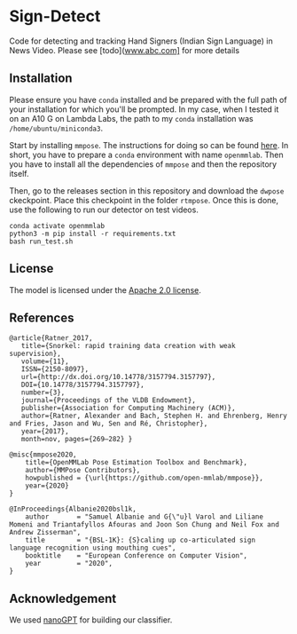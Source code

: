 # Sign-Detect

Code for detecting and tracking Hand Signers (Indian Sign Language) in News Video. Please see [todo](www.abc.com] for more details

## Installation

Please ensure you have `conda` installed and be prepared with the full path of your installation for which you'll be prompted. In my case, when I tested it on an A10 G on Lambda Labs, the path to my `conda` installation was `/home/ubuntu/miniconda3`. 

Start by installing `mmpose`. The instructions for doing so can be found [here](https://mmpose.readthedocs.io/en/latest/installation.html). In short, you have to prepare a `conda` environment with name `openmmlab`. Then you have to install all the dependencies of `mmpose` and then the repository itself. 

Then, go to the releases section in this repository and download the `dwpose` ckeckpoint. Place this checkpoint in the folder `rtmpose`. Once this is done, use the following to run our detector on test videos.

```
conda activate openmmlab
python3 -m pip install -r requirements.txt
bash run_test.sh
```

## License

The model is licensed under the [Apache 2.0 license](https://github.com/Longtail-AI-Foundation/sign-detect/blob/main/LICENSE).

## References 

```
@article{Ratner_2017,
   title={Snorkel: rapid training data creation with weak supervision},
   volume={11},
   ISSN={2150-8097},
   url={http://dx.doi.org/10.14778/3157794.3157797},
   DOI={10.14778/3157794.3157797},
   number={3},
   journal={Proceedings of the VLDB Endowment},
   publisher={Association for Computing Machinery (ACM)},
   author={Ratner, Alexander and Bach, Stephen H. and Ehrenberg, Henry and Fries, Jason and Wu, Sen and Ré, Christopher},
   year={2017},
   month=nov, pages={269–282} }
```

```
@misc{mmpose2020,
    title={OpenMMLab Pose Estimation Toolbox and Benchmark},
    author={MMPose Contributors},
    howpublished = {\url{https://github.com/open-mmlab/mmpose}},
    year={2020}
}
```

```
@InProceedings{Albanie2020bsl1k,
    author       = "Samuel Albanie and G{\"u}l Varol and Liliane Momeni and Triantafyllos Afouras and Joon Son Chung and Neil Fox and Andrew Zisserman",
    title        = "{BSL-1K}: {S}caling up co-articulated sign language recognition using mouthing cues",
    booktitle    = "European Conference on Computer Vision",
    year         = "2020",
}
```

## Acknowledgement

We used [nanoGPT](https://github.com/karpathy/nanoGPT) for building our classifier.
